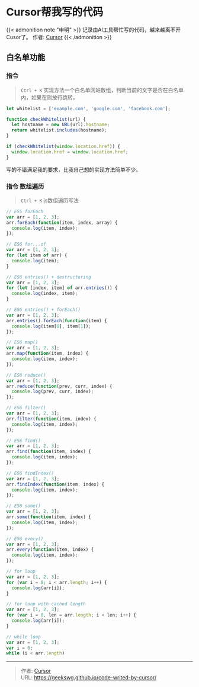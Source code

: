 # Cursor帮我写的代码

{{< admonition note "申明" >}}
记录由AI工具帮忙写的代码，越来越离不开Cusor了。
作者: [Cursor](https://www.cursor.so/)
{{< /admonition >}}
<!--more-->

## 白名单功能

### 指令

> `Ctrl + K` 实现方法一个白名单网站数组，判断当前的文字是否在白名单内，如果在则放行跳转。

```js
let whitelist = ['example.com', 'google.com', 'facebook.com'];

function checkWhitelist(url) {
  let hostname = new URL(url).hostname;
  return whitelist.includes(hostname);
}

if (checkWhitelist(window.location.href)) {
  window.location.href = window.location.href;
}
```

写的不错满足我的要求，比我自己想的实现方法简单不少。

### 指令 数组遍历

> `Ctrl + K` js数组遍历写法

```js
// ES5 forEach
var arr = [1, 2, 3];
arr.forEach(function(item, index, array) {
  console.log(item, index);
});

// ES6 for...of
var arr = [1, 2, 3];
for (let item of arr) {
  console.log(item);
}

// ES6 entries() + destructuring
var arr = [1, 2, 3];
for (let [index, item] of arr.entries()) {
  console.log(index, item);
}

// ES6 entries() + forEach()
var arr = [1, 2, 3];
arr.entries().forEach(function(item) {
  console.log(item[0], item[1]);
});

// ES6 map()
var arr = [1, 2, 3];
arr.map(function(item, index) {
  console.log(item, index);
});

// ES6 reduce()
var arr = [1, 2, 3];
arr.reduce(function(prev, curr, index) {
  console.log(prev, curr, index);
});

// ES6 filter()
var arr = [1, 2, 3];
arr.filter(function(item, index) {
  console.log(item, index);
});

// ES6 find()
var arr = [1, 2, 3];
arr.find(function(item, index) {
  console.log(item, index);
});

// ES6 findIndex()
var arr = [1, 2, 3];
arr.findIndex(function(item, index) {
  console.log(item, index);
});

// ES6 some()
var arr = [1, 2, 3];
arr.some(function(item, index) {
  console.log(item, index);
});

// ES6 every()
var arr = [1, 2, 3];
arr.every(function(item, index) {
  console.log(item, index);
});

// for loop
var arr = [1, 2, 3];
for (var i = 0; i < arr.length; i++) {
  console.log(arr[i]);
}

// for loop with cached length
var arr = [1, 2, 3];
for (var i = 0, len = arr.length; i < len; i++) {
  console.log(arr[i]);
}

// while loop
var arr = [1, 2, 3];
var i = 0;
while (i < arr.length)
```


---

> 作者: [Cursor](https://www.cursor.so/)  
> URL: https://geekswg.github.io/code-writed-by-cursor/  

